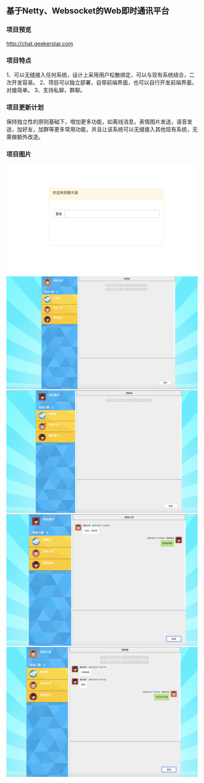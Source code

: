 ## 基于Netty、Websocket的Web即时通讯平台
### 项目预览
http://chat.geekerstar.com

### 项目特点
1、可以无缝接入任何系统，设计上采用用户松散绑定，可以与现有系统结合，二次开发容易。
2、项目可以独立部署，自带前端界面，也可以自行开发前端界面，对接简单。
3、支持私聊，群聊。

### 项目更新计划
保持独立性的原则基础下，增加更多功能，如离线消息，表情图片发送，语音发送，加好友，加群等更多常用功能，并且让该系统可以无缝接入其他现有系统，无需做额外改造。

### 项目图片
![Alt text](https://github.com/geekerstar/geek-im/blob/master/img/1.jpg)
![Alt text](https://github.com/geekerstar/geek-im/blob/master/img/2.jpg)
![Alt text](https://github.com/geekerstar/geek-im/blob/master/img/3.jpg)
![Alt text](https://github.com/geekerstar/geek-im/blob/master/img/4.jpg)
![Alt text](https://github.com/geekerstar/geek-im/blob/master/img/5.jpg)


